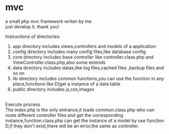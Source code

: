 # mvc
a small php mvc framework writen by me
<br/>just develop it.
thank you!

Instructions of directories:<br/>
1. app directory includes views,controllers and models of a application <br/>
2. config directory includes many config files,like database config <br/>
3. core directory includes base controller like controller.class.php and ViewController.class.php,also some extends<br/>
4. data directory includes datas,like log files,cached files ,backup files and so on<br/>
5. lib directory includes common functions,you can use the function in any place,functions like D(get a instance of a data table<br/>
6. public directory includes js,css,images<br/>
<br/>
Execute process<br/>
The index.php is the only entrance,it loads common.class.php who can route different controller files and get the corresponding instance,function.class.php can get the instance of a model by use function D,if they don't exist,there will be an error,the same as controller.
